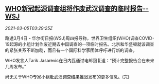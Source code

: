 <!--1614918195000-->
[WHO新冠起源调查组将作废武汉调查的临时报告--WSJ](https://cn.reuters.com/article/who-china-covid19-probe-wsj-0305-idCNKCS2AX09J)
------

<div><i>2021-03-05T03:29:25Z</i></div><p>路透3月4日 - 华尔街日报(WSJ)周四报导称，世界卫生组织(WHO)调查COVID-19起源的小组计划作废近期去中国调查的一项临时报告。北京和华盛顿就该调查的紧张关系不断加剧，而且有一个国际科学家团体呼吁进行新的调查。</p><p>WHO发言人Tarik Jasarevic在日内瓦通过电邮回复道：“预计完整报告会在未来几周发布。”</p><p>尚无关于WHO专家小组赴武汉调查结果推迟发布的更多信息。(完)</p>
